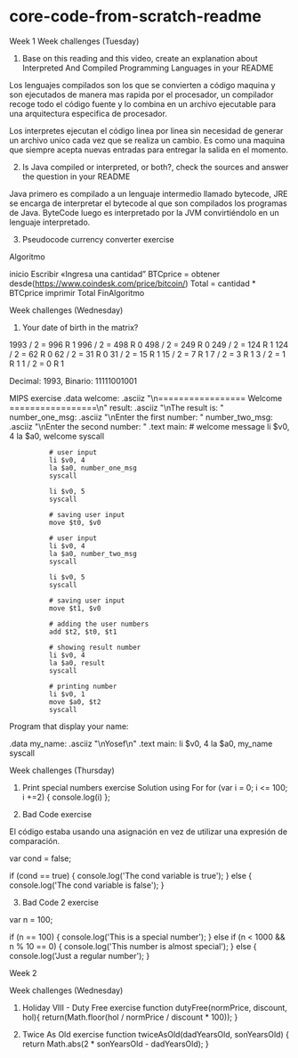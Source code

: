 # core-code-from-scratch-readme
Week 1
Week challenges (Tuesday)

1. Base on this reading and this video, create an explanation about Interpreted And Compiled Programming Languages in your README

Los lenguajes compilados son los que se convierten a código maquina y son ejecutados de manera mas rapida por el procesador, un compilador recoge todo el código fuente y lo combina en un archivo ejecutable para una arquitectura especifica de procesador. 

Los interpretes ejecutan el código linea por linea sin necesidad de generar un archivo unico cada vez que se realiza un cambio. Es como una maquina que siempre acepta nuevas entradas para entregar la salida en el momento.

2. Is Java compiled or interpreted, or both?, check the sources and answer the question in your README

Java primero es compilado a un lenguaje intermedio llamado bytecode, JRE se encarga de interpretar el bytecode al que son compilados los programas de Java. ByteCode luego es interpretado por la JVM convirtiéndolo en un lenguaje interpretado.

3. Pseudocode currency converter exercise

Algoritmo

inicio
Escribir «Ingresa una cantidad”
BTCprice = obtener desde(https://www.coindesk.com/price/bitcoin/)
Total = cantidad * BTCprice
imprimir Total
FinAlgoritmo

Week challenges (Wednesday) 

1. Your date of birth in the matrix?

1993 / 2 = 996 R 1
996 / 2 = 498 R 0
498 / 2 = 249 R 0
249 / 2 = 124 R 1
124 / 2 = 62 R 0
62 / 2 = 31 R 0
31 / 2 = 15 R 1
15 / 2 = 7 R 1
7 / 2 = 3 R 1
3 / 2 = 1 R 1
1 / 2 = 0 R 1

Decimal: 1993, Binario: 11111001001 

MIPS exercise
.data
        welcome: .asciiz "\n================= Welcome =================\n"
        result: .asciiz "\nThe result is: "
        number_one_msg: .asciiz "\nEnter the first number: "
        number_two_msg: .asciiz "\nEnter the second number: "
  .text
        main:
              # welcome message
              li $v0, 4
              la $a0, welcome
              syscall

              # user input
              li $v0, 4
              la $a0, number_one_msg
              syscall

              li $v0, 5
              syscall

              # saving user input
              move $t0, $v0

              # user input
              li $v0, 4
              la $a0, number_two_msg
              syscall

              li $v0, 5
              syscall

              # saving user input
              move $t1, $v0

              # adding the user numbers
              add $t2, $t0, $t1

              # showing result number
              li $v0, 4
              la $a0, result
              syscall

              # printing number
              li $v0, 1
              move $a0, $t2
              syscall
Program that display your name:

  .data
	      my_name: .asciiz "\nYosef\n"
  .text
	      main:
              li $v0, 4
              la $a0, my_name
              syscall



Week challenges (Thursday) 


1. Print special numbers exercise
  Solution using For
  for (var i = 0; i <= 100; i +=2) {
    console.log(i)
};

2. Bad Code exercise

El código estaba usando una asignación en vez de utilizar una expresión de comparación.


var cond = false;

if (cond == true) {
  console.log('The cond variable is true');
} else {
  console.log('The cond variable is false');
}

3. Bad Code 2 exercise

var n = 100;

if (n == 100) {
  console.log('This is a special number');
} else if (n < 1000 && n % 10 == 0) {
  console.log('This number is almost special');
} else {
  console.log('Just a regular number');
}


Week 2

Week challenges (Wednesday) 
1. Holiday VIII - Duty Free exercise
  function dutyFree(normPrice, discount, hol){
  return(Math.floor(hol / normPrice / discount * 100));
}

2. Twice As Old exercise
  function twiceAsOld(dadYearsOld, sonYearsOld) {
  return Math.abs(2 * sonYearsOld - dadYearsOld);
}




